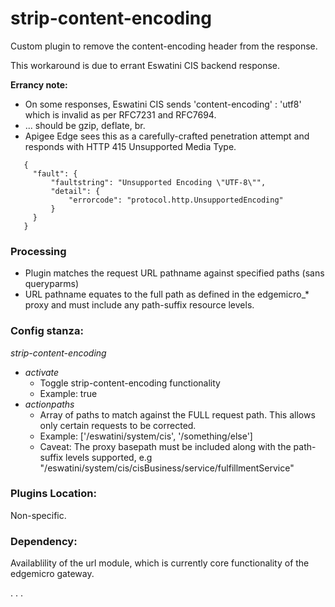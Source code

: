 
<!-- 
 Documentation file for strip-content-encoding plugin for Edgemicro gateways.
-->

# strip-content-encoding

Custom plugin to remove the content-encoding header from the response.

This workaround is due to errant Eswatini CIS backend response.

**Errancy note:**
* On some responses, Eswatini CIS sends 'content-encoding' : 'utf8' which is invalid as per RFC7231 and RFC7694.
*   ... should be gzip, deflate, br.
*   Apigee Edge sees this as a carefully-crafted penetration attempt and responds with HTTP 415 Unsupported Media Type.
```
   {
     "fault": {
         "faultstring": "Unsupported Encoding \"UTF-8\"",
         "detail": {
             "errorcode": "protocol.http.UnsupportedEncoding"
         }
     }
   }
```

### Processing
* Plugin matches the request URL pathname against specified paths (sans queryparms)
* URL pathname equates to the full path as defined in the edgemicro_* proxy and
  must include any path-suffix resource levels. 

### Config stanza:
_strip-content-encoding_
* _activate_
  * Toggle strip-content-encoding functionality
  * Example: true
* _actionpaths_
  * Array of paths to match against the FULL request path.  This allows only certain requests to be corrected.
  * Example: ['/eswatini/system/cis', '/something/else']  
  * Caveat:  The proxy basepath must be included along with the path-suffix levels supported, 
   e.g "/eswatini/system/cis/cisBusiness/service/fulfillmentService"
 

### Plugins Location:
Non-specific.

### Dependency:
Availablility of the url module, which is currently core functionality of the edgemicro gateway.


.
.
.
  
 
